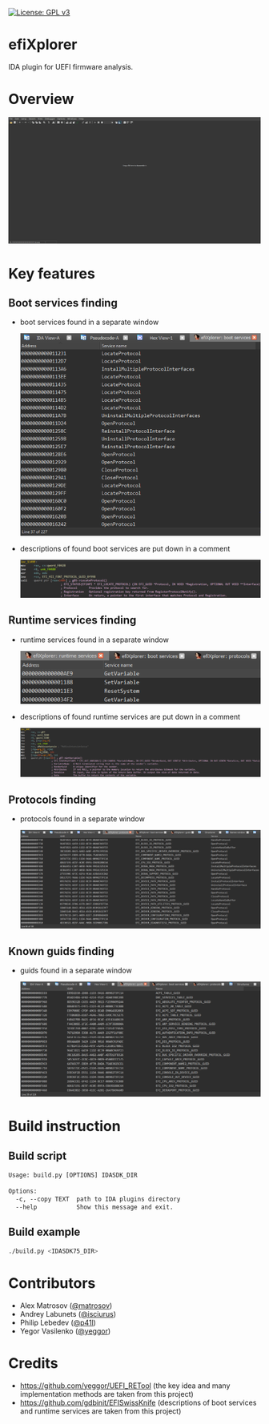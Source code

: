 [![License: GPL v3](https://img.shields.io/badge/License-GPL%20v3-blue.svg)](http://www.gnu.org/licenses/gpl-3.0)

# efiXplorer

IDA plugin for UEFI firmware analysis.

# Overview

![overview](img/overview.gif)

# Key features

## Boot services finding

* boot services found in a separate window

    ![bs1](img/bs1.png)

* descriptions of found boot services are put down in a comment

    ![bs2](img/bs2.png)

## Runtime services finding

* runtime services found in a separate window

    ![rt1](img/rt1.png)

* descriptions of found runtime services are put down in a comment

    ![rt2](img/rt2.png)

## Protocols finding

* protocols found in a separate window

    ![protocols](img/protocols.png)

## Known guids finding

* guids found in a separate window

    ![guids](img/guids.png)

# Build instruction

## Build script

```
Usage: build.py [OPTIONS] IDASDK_DIR

Options:
  -c, --copy TEXT  path to IDA plugins directory
  --help           Show this message and exit.
```

## Build example

```bash
./build.py <IDASDK75_DIR>
```

# Contributors

* Alex Matrosov ([@matrosov](https://github.com/matrosov))
* Andrey Labunets ([@isciurus](https://github.com/isciurus))
* Philip Lebedev ([@p41l](https://github.com/p41l/))
* Yegor Vasilenko ([@yeggor](https://github.com/yeggor/))

# Credits

* https://github.com/yeggor/UEFI_RETool (the key idea and many implementation methods are taken from this project)
* https://github.com/gdbinit/EFISwissKnife (descriptions of boot services and runtime services are taken from this project)
